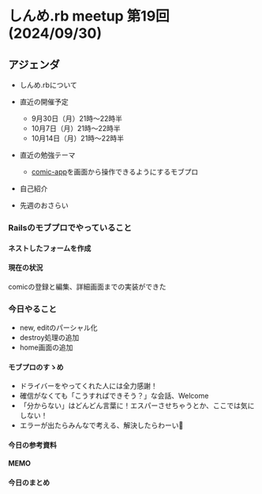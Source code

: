 # しんめ.rb meetup 第19回(2024/09/30)

## アジェンダ

- しんめ.rbについて
- 直近の開催予定
  - 9月30日（月）21時〜22時半
  - 10月7日（月）21時〜22時半
  - 10月14日（月）21時〜22時半

- 直近の勉強テーマ
  - [comic-app](https://github.com/shinmerb/comic-app)を画面から操作できるようにするモブプロ
- 自己紹介
- 先週のおさらい

### Railsのモブプロでやっていること

#### ネストしたフォームを作成

#### 現在の状況

comicの登録と編集、詳細画面までの実装ができた

### 今日やること

- new, editのパーシャル化
- destroy処理の追加
- home画面の追加

#### モブプロのすゝめ

- ドライバーをやってくれた人には全力感謝！
- 確信がなくても「こうすればできそう？」な会話、Welcome
- 「分からない」はどんどん言葉に！エスパーさせちゃうとか、ここでは気にしない！
- エラーが出たらみんなで考える、解決したらわーい🙌

#### 今日の参考資料

#### MEMO

#### 今日のまとめ
